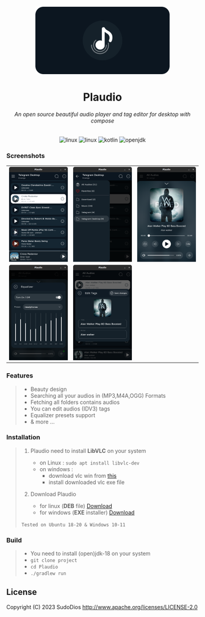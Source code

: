 <p align="center">
<img width="70%" src="assets/banner.png" alt=""/>
</p>

<h1 align="center">Plaudio</h1>
<h6 align="center">An open source beautiful audio player and tag editor for desktop with compose</h6>

<p align="center">
<img src="https://img.shields.io/badge/Linux-FCC624?style=for-the-badge&logo=linux&logoColor=black" alt="linux" />
<img src="https://img.shields.io/badge/Windows-0078D6?style=for-the-badge&logo=windows&logoColor=white" alt="linux" />
<img src="https://img.shields.io/badge/kotlin-%237F52FF.svg?style=for-the-badge&logo=kotlin&logoColor=white" alt="kotlin" />
<img src="https://img.shields.io/badge/OpenJDK-ED8B00?style=for-the-badge&logo=openjdk&logoColor=white" alt="openjdk" />
</p>


### Screenshots

|                                                  |                                                  |                                                  |
|--------------------------------------------------|--------------------------------------------------|--------------------------------------------------|
| <img src="assets/screenshot1.png" alt="linux" /> | <img src="assets/screenshot2.png" alt="linux" /> | <img src="assets/screenshot3.png" alt="linux" /> |
| <img src="assets/screenshot4.png" alt="linux" /> | <img src="assets/screenshot5.png" alt="linux" /> | 

### Features

> - Beauty design
> - Searching all your audios in (MP3,M4A,OGG) Formats
> - Fetching all folders contains audios
> - You can edit audios (IDV3) tags
> - Equalizer presets support
> - & more ...

### Installation

> 1. Plaudio need to install **LibVLC** on your system
>    - on Linux : `sudo apt install libvlc-dev`
>    - on windows : 
>      - download vlc win from [this](https://mirror.rasanegar.com/videolan/vlc/3.0.18/win64/vlc-3.0.18-win64.exe)
>      - install downloaded vlc exe file
> 
> 2. Download Plaudio
>     - for linux (**DEB** file) [Download](https://github.com/SudoDios/Plaudio/releases/download/1.0.0/plaudio_1.0.0_amd64.deb)
>     - for windows (**EXE** installer) [Download](https://github.com/SudoDios/Plaudio/releases/download/1.0.0/plaudio_1.0.0_Installer_win.exe)
> 
> `Tested on Ubuntu 18-20 & Windows 10-11`
>

### Build

> - You need to install (open)jdk-18 on your system
> - `git clone project`
> - `cd Plaudio`
> - `./gradlew run`

## License
Copyright (C) 2023 SudoDios
http://www.apache.org/licenses/LICENSE-2.0